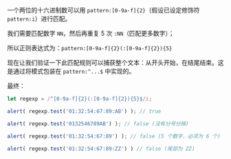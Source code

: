 一个两位的十六进制数可以用 `pattern:[0-9a-f]{2}`（假设已设定修饰符 `pattern:i`）进行匹配。

我们需要匹配数字 `NN`，然后再重复 5 次 `:NN`（匹配更多数字）；

所以正则表达式为：`pattern:[0-9a-f]{2}(:[0-9a-f]{2}){5}`

现在让我们验证一下此匹配规则可以捕获整个文本：从开头开始，在结尾结束。这是通过将模式包装在 `pattern:^...$` 中实现的。

最终：

```js run
let regexp = /^[0-9a-f]{2}(:[0-9a-f]{2}){5}$/i;

alert( regexp.test('01:32:54:67:89:AB') ); // true

alert( regexp.test('0132546789AB') ); // false (没有分号分隔)

alert( regexp.test('01:32:54:67:89') ); // false (5 个数字，必须为 6 个)

alert( regexp.test('01:32:54:67:89:ZZ') ) // false (尾部为 ZZ)
```
